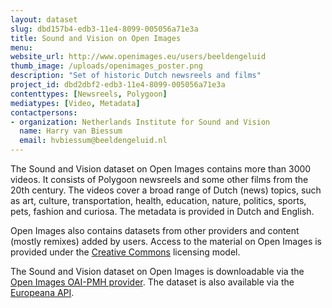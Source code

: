 ```yaml
---
layout: dataset
slug: dbd157b4-edb3-11e4-8099-005056a71e3a
title: Sound and Vision on Open Images 
menu: 
website_url: http://www.openimages.eu/users/beeldengeluid
thumb_image: /uploads/openimages_poster.png
description: "Set of historic Dutch newsreels and films"
project_id: dbd2dbf2-edb3-11e4-8099-005056a71e3a
contenttypes: [Newsreels, Polygoon]
mediatypes: [Video, Metadata]
contactpersons: 
- organization: Netherlands Institute for Sound and Vision
  name: Harry van Biessum
  email: hvbiessum@beeldengeluid.nl
---
```


The Sound and Vision dataset on Open Images contains more than 3000 videos. It consists of Polygoon newsreels and some other films from the 20th century. The videos cover a broad range of Dutch (news) topics, such as art, culture, transportation, health, education, nature, politics, sports, pets, fashion and curiosa. The metadata is provided in Dutch and English.

Open Images also contains datasets from other providers and content (mostly remixes) added by users. Access to the material on Open Images is provided under the [Creative Commons](http://www.creativecommons.org/ "Creative Commons") licensing model.

The Sound and Vision dataset on Open Images is downloadable via the [Open Images OAI-PMH provider](http://www.openimages.eu/api). The dataset is also available via the [Europeana API](http://labs.europeana.eu/data/newsreels-from-sound-and-vision-on-the-netherlands-in-the-20th-century/).
